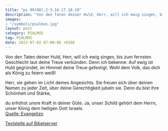```yaml
---
title: "ps 89(88),2-3.16-17.18-19"
description: "Von den Taten deiner Huld, Herr, will ich ewig singen, bis zum fernsten Geschlecht laut deine Treue verkünden. Denn ich bekenne: Auf ewig ist Huld gegründet, im Himmel deine Treue gefestigt.  Wohl dem Volk, das dich als König zu feiern weiß!  Herr, sie gehen im Licht deines Ang...."
images:
- "/symbols/psalmus.jpg"
layout: post
category: PSALMUS
tag: PSALMUS
date: 2023-07-02 07:00:06 +0100
---
```

Von den Taten deiner Huld, Herr, will ich ewig singen,
bis zum fernsten Geschlecht laut deine Treue verkünden.
Denn ich bekenne: Auf ewig ist Huld gegründet, im Himmel deine Treue gefestigt. 
Wohl dem Volk, das dich als König zu feiern weiß!

Herr, sie gehen im Licht deines Angesichts.<!--more-->
Sie freuen sich über deinen Namen zu jeder Zeit,
über deine Gerechtigkeit jubeln sie.
Denn du bist ihre Schönheit und Stärke,

du erhöhst unsre Kraft in deiner Güte.
Ja, unser Schild gehört dem Herrn,
unser König dem heiligen Gott Israels.<br>
[Quelle: Evangelizo](https://evangeliumtagfuertag.org/DE/gospel)

[Textstelle auf Bibelserver](https://www.bibleserver.com/EU/ps89(88),2-3.16-17.18-19)
